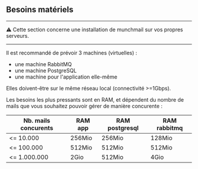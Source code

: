 ## Besoins matériels

---

⚠ Cette section concerne une installation de munchmail sur vos propres serveurs.

---

Il est recommandé de prévoir 3 machines (virtuelles) :

- une machine RabbitMQ
- une machine PostgreSQL
- une machine pour l'application elle-même

Elles doivent-être sur le même réseau local (connectivité >=1Gbps).

Les besoins les plus pressants sont en RAM, et dépendent du nombre de mails que vous souhaitez pouvoir gérer de manière concurente :


Nb. mails concurents | RAM app | RAM postgresql | RAM rabbitmq |
---------------------|---------|----------------|--------------|
 <= 10.000           | 256Mio  | 256Mio         | 128Mio       |
 <= 100.000          | 512Mio  | 512Mio         | 512Mio       |
 <= 1.000.000        | 2Gio    | 512Mio         | 4Gio         |
